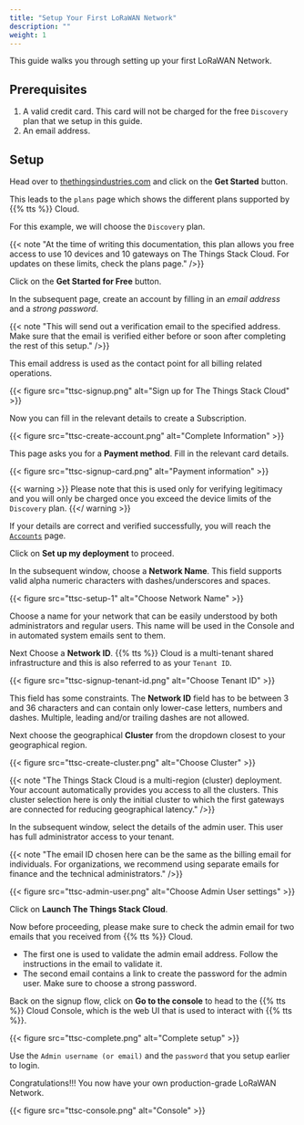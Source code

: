 ```yaml
---
title: "Setup Your First LoRaWAN Network"
description: ""
weight: 1
---
```


This guide walks you through setting up your first LoRaWAN Network.

<!--more-->

## Prerequisites

1. A valid credit card. This card will not be charged for the free `Discovery` plan that we setup in this guide.
2. An email address.

## Setup

Head over to [thethingsindustries.com](https://thethingsindustries.com) and click on the **Get Started** button.

This leads to the `plans` page which shows the different plans supported by {{% tts %}} Cloud.

For this example, we will choose the `Discovery` plan.

{{< note  "At the time of writing this documentation, this plan allows you free access to use 10 devices and 10 gateways on The Things Stack Cloud. For updates on these limits, check the plans page." />}}

Click on the **Get Started for Free** button.

In the subsequent page, create an account by filling in an _email address_ and a _strong password_.

{{< note  "This will send out a verification email to the specified address. Make sure that the email is verified either before or soon after completing the rest of this setup." />}}

This email address is used as the contact point for all billing related operations.

{{< figure src="ttsc-signup.png" alt="Sign up for The Things Stack Cloud" >}}

Now you can fill in the relevant details to create a Subscription.

{{< figure src="ttsc-create-account.png" alt="Complete Information" >}}

This page asks you for a **Payment method**. Fill in the relevant card details.

{{< figure src="ttsc-signup-card.png" alt="Payment information" >}}

{{< warning >}}
Please note that this is used only for verifying legitimacy and you will only be charged once you exceed the device limits of the `Discovery` plan.
{{</ warning >}}

If your details are correct and verified successfully, you will reach the [`Accounts`](https://accounts.thethingsindustries.com) page.

Click on **Set up my deployment** to proceed.

In the subsequent window, choose a **Network Name**. This field supports valid alpha numeric characters with dashes/underscores and spaces.

{{< figure src="ttsc-setup-1" alt="Choose Network Name" >}}

Choose a name for your network that can be easily understood by both administrators and regular users. This name will be used in the Console and in automated system emails sent to them.

Next Choose a **Network ID**. {{% tts %}} Cloud is a multi-tenant shared infrastructure and this is also referred to as your `Tenant ID`.

{{< figure src="ttsc-signup-tenant-id.png" alt="Choose Tenant ID" >}}

This field has some constraints. The **Network ID** field has to be between 3 and 36 characters and can contain only lower-case letters, numbers and dashes. Multiple, leading and/or trailing dashes are not allowed.

Next choose the geographical **Cluster** from the dropdown closest to your geographical region.

{{< figure src="ttsc-create-cluster.png" alt="Choose Cluster" >}}

{{< note  "The Things Stack Cloud is a multi-region (cluster) deployment. Your account automatically provides you access to all the clusters. This cluster selection here is only the initial cluster to which the first gateways are connected for reducing geographical latency." />}}

In the subsequent window, select the details of the admin user. This user has full administrator access to your tenant.

{{< note  "The email ID chosen here can be the same as the billing email for individuals. For organizations, we recommend using separate emails for finance and the technical administrators." />}}

{{< figure src="ttsc-admin-user.png" alt="Choose Admin User settings" >}}

Click on **Launch The Things Stack Cloud**.

Now before proceeding, please make sure to check the admin email for two emails that you received from {{% tts %}} Cloud.
- The first one is used to validate the admin email address. Follow the instructions in the email to validate it.
- The second email contains a link to create the password for the admin user. Make sure to choose a strong password.

Back on the signup flow, click on **Go to the console** to head to the {{% tts %}} Cloud Console, which is the web UI that is used to interact with {{% tts %}}.

{{< figure src="ttsc-complete.png" alt="Complete setup" >}}

Use the `Admin username (or email)` and the `password` that you setup earlier to login.

Congratulations!!! You now have your own production-grade LoRaWAN Network.

{{< figure src="ttsc-console.png" alt="Console" >}}
